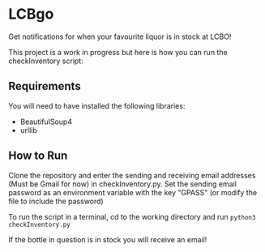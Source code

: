 # LCBgo
Get notifications for when your favourite liquor is in stock at LCBO!

This project is a work in progress but here is how you can run the checkInventory script:

## Requirements
You will need to have installed the following libraries:
 - BeautifulSoup4
 - urllib

## How to Run
Clone the repository and enter the sending and receiving email addresses (Must be Gmail for now) in checkInventory.py.
Set the sending email password as an environment variable with the key "GPASS" (or modify the file to include the password)

To run the script in a terminal, cd to the working directory and run ```python3 checkInventory.py```

If the bottle in question is in stock you will receive an email!